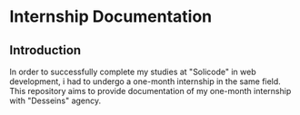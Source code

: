 # Internship Documentation
## Introduction
In order to successfully complete my studies at "Solicode" in web  development, i had to undergo a one-month internship in the same field. This repository aims to provide documentation of my one-month internship with "Desseins" agency.
